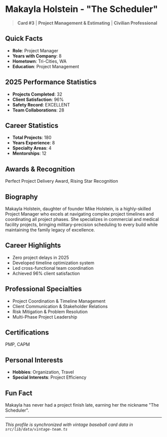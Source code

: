# Makayla Holstein - "The Scheduler"

> **Card #3** | **Project Management & Estimating** | **Civilian Professional**

## Quick Facts

- **Role**: Project Manager
- **Years with Company**: 8
- **Hometown**: Tri-Cities, WA
- **Education**: Project Management

## 2025 Performance Statistics

- **Projects Completed**: 32
- **Client Satisfaction**: 96%
- **Safety Record**: EXCELLENT
- **Team Collaborations**: 28

## Career Statistics

- **Total Projects**: 180
- **Years Experience**: 8
- **Specialty Areas**: 4
- **Mentorships**: 12

## Awards & Recognition

Perfect Project Delivery Award, Rising Star Recognition

## Biography

Makayla Holstein, daughter of founder Mike Holstein, is a highly-skilled Project Manager who excels
at navigating complex project timelines and coordinating all project phases. She specializes in
commercial and medical facility projects, bringing military-precision scheduling to every build
while maintaining the family legacy of excellence.

## Career Highlights

- Zero project delays in 2025
- Developed timeline optimization system
- Led cross-functional team coordination
- Achieved 96% client satisfaction

## Professional Specialties

- Project Coordination & Timeline Management
- Client Communication & Stakeholder Relations
- Risk Mitigation & Problem Resolution
- Multi-Phase Project Leadership

## Certifications

PMP, CAPM

## Personal Interests

- **Hobbies**: Organization, Travel
- **Special Interests**: Project Efficiency

## Fun Fact

Makayla has never had a project finish late, earning her the nickname "The Scheduler".

---

*This profile is synchronized with vintage baseball card data in `src/lib/data/vintage-team.ts`*
